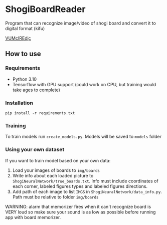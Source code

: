 # ShogiBoardReader
Program that can recognize image/video of shogi board and convert it to digital format (kifu) 

[VUMcIREdjc](https://github.com/Limuranius/ShogiBoardReader/assets/71573098/8d53cb61-6e27-4e45-9816-40d80cc4ee1c)

## How to use
### Requirements
- Python 3.10
- Tensorflow with GPU support (could work on CPU, but training would take ages to complete)
### Installation
```pip install -r requirements.txt```

### Training
To train models run ```create_models.py```. 
Models will be saved to ```models``` folder 

### Using your own dataset
If you want to train model based on your own data:
1. Load your images of boards to ```img/boards```
2. Write info about each loaded picture to ```ShogiNeuralNetwork/true_boards.txt```. 
Info must include coordinates of each corner, labeled figures types and labeled figures directions.
3. Add path of each image to list ```IMGS``` in ```ShogiNeuralNetwork/data_info.py```.
Path must be relative to folder ```img/boards```

WARNING: alarm that memorizer fires when it can't recognize board is VERY loud so make sure your sound is as low as possible before running app with board memorizer.